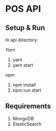 # POS API

## Setup & Run
In api directory:

*Yarn*
1. yarn
2. yarn start

*npm*
1. npm install
2. npm run start

## Requirements
1. MongoDB
2. ElasticSearch
